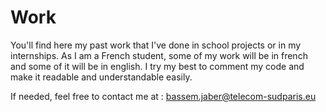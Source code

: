 # Work
You'll find here my past work that I've done in school projects or in my internships.
As I am a French student, some of my work will be in french and some of it will be in english.
I try my best to comment my code and make it readable and understandable easily.

If needed, feel free to contact me at : bassem.jaber@telecom-sudparis.eu
